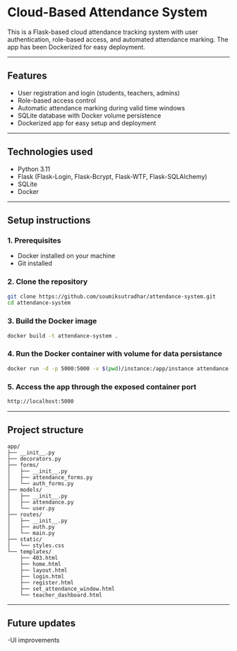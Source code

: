 # Cloud-Based Attendance System

This is a Flask-based cloud attendance tracking system with user authentication, role-based access, and automated attendance marking. The app has been Dockerized for easy deployment.

---

## Features

- User registration and login (students, teachers, admins)
- Role-based access control
- Automatic attendance marking during valid time windows
- SQLite database with Docker volume persistence
- Dockerized app for easy setup and deployment

---

## Technologies used

- Python 3.11
- Flask (Flask-Login, Flask-Bcrypt, Flask-WTF, Flask-SQLAlchemy)
- SQLite
- Docker

---

## Setup instructions

### 1. Prerequisites

- Docker installed on your machine
- Git installed

### 2. Clone the repository

```bash
git clone https://github.com/soumiksutradhar/attendance-system.git
cd attendance-system
```

### 3. Build the Docker image
```bash
docker build -t attendance-system .
```

### 4. Run the Docker container with volume for data persistance
```bash
docker run -d -p 5000:5000 -v $(pwd)/instance:/app/instance attendance-system
```

### 5. Access the app through the exposed container port
```bash
http://localhost:5000
```

---

## Project structure
<pre><code>app/
├── __init__.py
├── decorators.py
├── forms/
│   ├── __init__.py
│   ├── attendance_forms.py
│   └── auth_forms.py
├── models/
│   ├── __init__.py
│   ├── attendance.py
│   └── user.py
├── routes/
│   ├── __init__.py
│   ├── auth.py
│   └── main.py
├── static/
│   └── styles.css
└── templates/
    ├── 403.html
    ├── home.html
    ├── layout.html
    ├── login.html
    ├── register.html
    ├── set_attendance_window.html
    └── teacher_dashboard.html</code></pre>

---

## Future updates
-UI improvements
